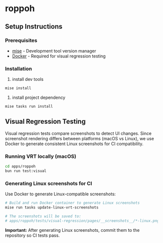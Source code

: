 # roppoh

## Setup Instructions

### Prerequisites

- [mise](https://mise.jdx.dev/) - Development tool version manager
- [Docker](https://www.docker.com/) - Required for visual regression testing

### Installation

1. install dev tools

```sh
mise install
```

1. install project dependency

```sh
mise tasks run install
```

## Visual Regression Testing

Visual regression tests compare screenshots to detect UI changes. Since screenshot rendering differs between platforms (macOS vs Linux), we use Docker to generate consistent Linux screenshots for CI compatibility.

### Running VRT locally (macOS)

```sh
cd apps/roppoh
bun run test:visual
```

### Generating Linux screenshots for CI

Use Docker to generate Linux-compatible screenshots:

```sh
# Build and run Docker container to generate Linux screenshots
mise run tasks update-linux-vrt-screenshots

# The screenshots will be saved to:
# apps/roppoh/tests/visual-regression/pages/__screenshots__/*-linux.png
```

**Important:** After generating Linux screenshots, commit them to the repository so CI tests pass.
